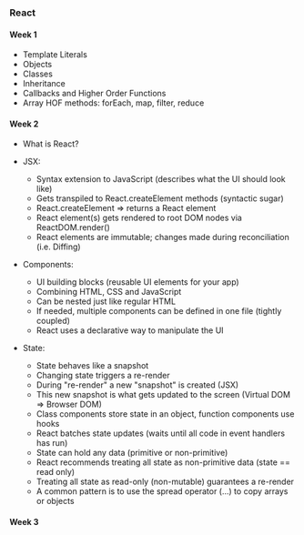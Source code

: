 ### React

#### Week 1

  * Template Literals
  * Objects
  * Classes
  * Inheritance
  * Callbacks and Higher Order Functions
  * Array HOF methods: forEach, map, filter, reduce

#### Week 2

  * What is React?
  * JSX: 
    * Syntax extension to JavaScript (describes what the UI should look like)
    * Gets transpiled to React.createElement methods (syntactic sugar)
    * React.createElement => returns a React element
    * React element(s) gets rendered to root DOM nodes via ReactDOM.render()
    * React elements are immutable; changes made during reconciliation (i.e. Diffing)

  * Components:
    * UI building blocks (reusable UI elements for your app)
    * Combining HTML, CSS and JavaScript <ComponentName />
    * Can be nested just like regular HTML
    * If needed, multiple components can be defined in one file (tightly coupled)
    * React uses a declarative way to manipulate the UI

  * State:
    * State behaves like a snapshot
    * Changing state triggers a re-render
    * During "re-render" a new "snapshot" is created (JSX)
    * This new snapshot is what gets updated to the screen (Virtual DOM => Browser DOM)
    * Class components store state in an object, function components use hooks
    * React batches state updates (waits until all code in event handlers has run)
    * State can hold any data (primitive or non-primitive)
    * React recommends treating all state as non-primitive data (state == read only)
    * Treating all state as read-only (non-mutable) guarantees a re-render
    * A common pattern is to use the spread operator (...) to copy arrays or objects

#### Week 3



  